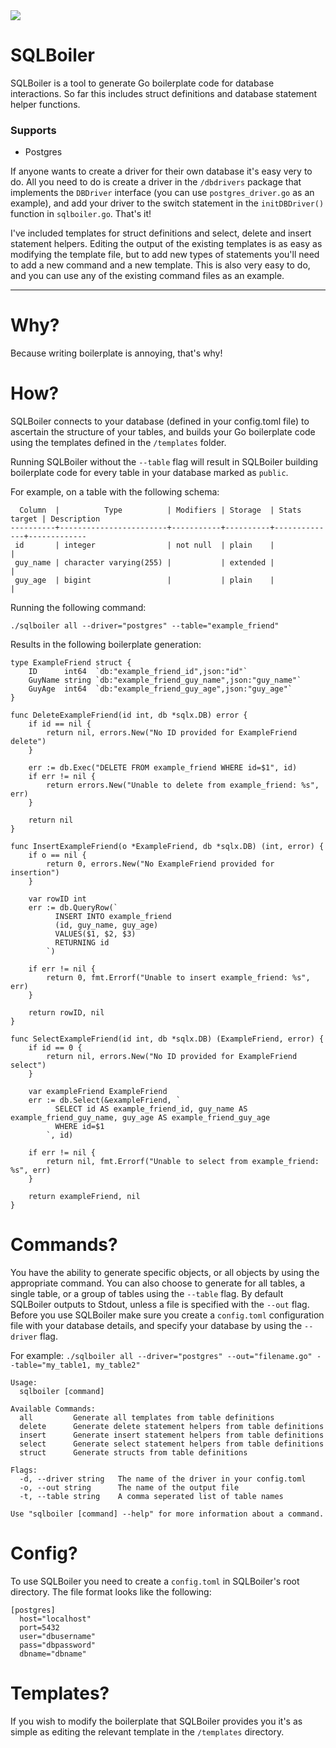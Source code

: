 <img src="http://i.imgur.com/R5g99sO.png"/>

# SQLBoiler

SQLBoiler is a tool to generate Go boilerplate code for database interactions. So far this includes struct definitions and database statement helper functions.

### Supports
* Postgres

If anyone wants to create a driver for their own database it's easy very to do. All you need to do is create a driver in the ````/dbdrivers```` package that implements the ````DBDriver```` interface (you can use ````postgres_driver.go```` as an example), and add your driver to the switch statement in the ````initDBDriver()```` function in ````sqlboiler.go````. That's it!

I've included templates for struct definitions and select, delete and insert statement helpers. Editing the output of the existing templates is as easy as modifying the template file, but to add new types of statements you'll need to add a new command and a new template. This is also very easy to do, and you can use any of the existing command files as an example.

----

# Why?

Because writing boilerplate is annoying, that's why!

# How?

SQLBoiler connects to your database (defined in your config.toml file) to ascertain the structure of your tables, and builds your Go boilerplate code using the templates defined in the ````/templates```` folder.

Running SQLBoiler without the ````--table```` flag will result in SQLBoiler building boilerplate code for every table in your database marked as ````public````.

For example, on a table with the following schema:

````
  Column  |          Type          | Modifiers | Storage  | Stats target | Description
----------+------------------------+-----------+----------+--------------+-------------
 id       | integer                | not null  | plain    |              |
 guy_name | character varying(255) |           | extended |              |
 guy_age  | bigint                 |           | plain    |              |
````

Running the following command:

````./sqlboiler all --driver="postgres" --table="example_friend"````

Results in the following boilerplate generation:

````
type ExampleFriend struct {
	ID      int64  `db:"example_friend_id",json:"id"`
	GuyName string `db:"example_friend_guy_name",json:"guy_name"`
	GuyAge  int64  `db:"example_friend_guy_age",json:"guy_age"`
}

func DeleteExampleFriend(id int, db *sqlx.DB) error {
	if id == nil {
		return nil, errors.New("No ID provided for ExampleFriend delete")
	}

	err := db.Exec("DELETE FROM example_friend WHERE id=$1", id)
	if err != nil {
		return errors.New("Unable to delete from example_friend: %s", err)
	}

	return nil
}

func InsertExampleFriend(o *ExampleFriend, db *sqlx.DB) (int, error) {
	if o == nil {
		return 0, errors.New("No ExampleFriend provided for insertion")
	}

	var rowID int
	err := db.QueryRow(`
          INSERT INTO example_friend
          (id, guy_name, guy_age)
          VALUES($1, $2, $3)
          RETURNING id
        `)

	if err != nil {
		return 0, fmt.Errorf("Unable to insert example_friend: %s", err)
	}

	return rowID, nil
}

func SelectExampleFriend(id int, db *sqlx.DB) (ExampleFriend, error) {
	if id == 0 {
		return nil, errors.New("No ID provided for ExampleFriend select")
	}

	var exampleFriend ExampleFriend
	err := db.Select(&exampleFriend, `
          SELECT id AS example_friend_id, guy_name AS example_friend_guy_name, guy_age AS example_friend_guy_age
          WHERE id=$1
        `, id)

	if err != nil {
		return nil, fmt.Errorf("Unable to select from example_friend: %s", err)
	}

	return exampleFriend, nil
}
````

# Commands?

You have the ability to generate specific objects, or all objects by using the appropriate command. You can also choose to generate for all tables, a single table, or a group of tables using the ````--table```` flag. By default SQLBoiler outputs to Stdout, unless a file is specified with the ````--out```` flag. Before you use SQLBoiler make sure you create a ````config.toml```` configuration file with your database details, and specify your database by using the ````--driver```` flag.

For example: ````./sqlboiler all --driver="postgres" --out="filename.go" --table="my_table1, my_table2"````

````
Usage:
  sqlboiler [command]

Available Commands:
  all         Generate all templates from table definitions
  delete      Generate delete statement helpers from table definitions
  insert      Generate insert statement helpers from table definitions
  select      Generate select statement helpers from table definitions
  struct      Generate structs from table definitions

Flags:
  -d, --driver string   The name of the driver in your config.toml
  -o, --out string      The name of the output file
  -t, --table string    A comma seperated list of table names

Use "sqlboiler [command] --help" for more information about a command.
````

# Config?

To use SQLBoiler you need to create a ````config.toml```` in SQLBoiler's root directory. The file format looks like the following:

````
[postgres]
  host="localhost"
  port=5432
  user="dbusername"
  pass="dbpassword"
  dbname="dbname"
````

# Templates?

If you wish to modify the boilerplate that SQLBoiler provides you it's as simple as editing the relevant template in the ````/templates```` directory.
